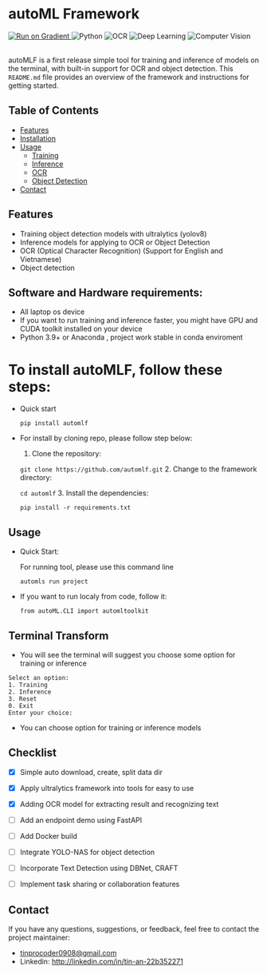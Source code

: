 # autoML Framework
<div>
<a href="https://console.paperspace.com/github/ultralytics/ultralytics">
    <img src="https://assets.paperspace.io/img/gradient-badge.svg" alt="Run on Gradient"/>
  </a>
  <img src="https://img.shields.io/badge/Python-3776AB?style=for-the-badge&logo=python&logoColor=white" alt="Python">
  <img src="https://img.shields.io/badge/OCR-FF3E1F?style=for-the-badge&logo=ocr&logoColor=white" alt="OCR">
  <img src="https://img.shields.io/badge/Deep_Learning-FF6F00?style=for-the-badge&logo=deep-learning&logoColor=white" alt="Deep Learning">
  <img src="https://img.shields.io/badge/Computer_Vision-5C0099?style=for-the-badge&logo=computer-vision&logoColor=white" alt="Computer Vision">
</div>
<br>

autoMLF is a first release simple tool for training and inference of models on the terminal, with built-in support for OCR and object detection. This `README.md` file provides an overview of the framework and instructions for getting started.

## Table of Contents

- [Features](#features)
- [Installation](#installation)
- [Usage](#usage)
  - [Training](#training)
  - [Inference](#inference)
  - [OCR](#ocr)
  - [Object Detection](#object-detection)
- [Contact](#contact)

## Features

- Training object detection models with ultralytics (yolov8)
- Inference models for applying to OCR or Object Detection 
- OCR (Optical Character Recognition) (Support for English and Vietnamese)
- Object detection

## Software and Hardware requirements:
- All laptop os device
- If you want to run training and inference faster, you might have GPU and CUDA toolkit installed on your device
- Python 3.9+ or Anaconda , project work stable in conda enviroment

# To install autoMLF, follow these steps:
- Quick start
  ```
  pip install automlf
  ```
- For install by cloning repo, please follow step below:
  1. Clone the repository: 

    `git clone https://github.com/automlf.git`
  2. Change to the framework directory: 
  
  `cd automlf`
  3. Install the dependencies: 
  
  `pip install -r requirements.txt`

## Usage
- Quick Start:
    
  For running tool, please use this command line
  ```
  automls run project
  ```
- If you want to run localy from code, follow it:
  ```
  from autoML.CLI import automltoolkit
  ```
  
## Terminal Transform
- You will see the terminal will suggest you choose some option for training or inference
 ```
Select an option:
1. Training
2. Inference
3. Reset
0. Exit
Enter your choice: 
 ```
- You can choose option for training or inference models

## Checklist

- [x] Simple auto download, create, split data dir
- [x] Apply ultralytics framework into tools for easy to use 
- [x] Adding OCR model for extracting result and recognizing text
- [ ] Add an endpoint demo using FastAPI
- [ ] Add Docker build 
- [ ] Integrate YOLO-NAS for object detection
- [ ] Incorporate Text Detection using DBNet, CRAFT
- [ ] Implement task sharing or collaboration features


## Contact
If you have any questions, suggestions, or feedback, feel free to contact the project maintainer:
- tinprocoder0908@gmail.com
- Linkedin: http://linkedin.com/in/tin-an-22b352271
